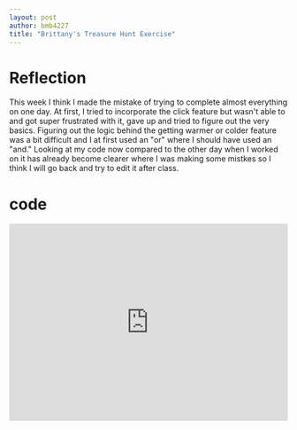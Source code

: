 ```yaml
---
layout: post
author: bmb4227
title: "Brittany's Treasure Hunt Exercise"
---
```

# Reflection
This week I think I made the mistake of trying to complete almost everything on one day. At first, I tried to incorporate the click feature but wasn't able to and got super frustrated with it, gave up and tried to figure out the very basics. Figuring out the logic behind the getting warmer or colder feature was a bit difficult and I at first used an "or" where I should have used an "and." Looking at my code now compared to the other day when I worked on it has already become clearer where I was making some mistkes so I think I will go back and try to edit it after class. 

# code
<iframe src="https://trinket.io/embed/python/fc0042c8d7" width="100%" height="356" frameborder="0" marginwidth="0" marginheight="0" allowfullscreen></iframe>
